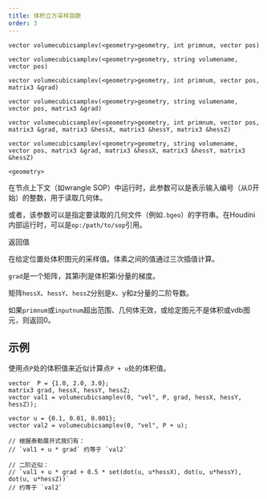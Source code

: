```yaml
---
title: 体积立方采样函数
order: 3
---
```


`vector volumecubicsamplev(<geometry>geometry, int primnum, vector pos)`

`vector volumecubicsamplev(<geometry>geometry, string volumename, vector pos)`

`vector volumecubicsamplev(<geometry>geometry, int primnum, vector pos, matrix3 &grad)`

`vector volumecubicsamplev(<geometry>geometry, string volumename, vector pos, matrix3 &grad)`

`vector volumecubicsamplev(<geometry>geometry, int primnum, vector pos, matrix3 &grad, matrix3 &hessX, matrix3 &hessY, matrix3 &hessZ)`

`vector volumecubicsamplev(<geometry>geometry, string volumename, vector pos, matrix3 &grad, matrix3 &hessX, matrix3 &hessY, matrix3 &hessZ)`

`<geometry>`

在节点上下文（如wrangle SOP）中运行时，此参数可以是表示输入编号（从0开始）的整数，用于读取几何体。

或者，该参数可以是指定要读取的几何文件（例如`.bgeo`）的字符串。在Houdini内部运行时，可以是`op:/path/to/sop`引用。

返回值

在给定位置处体积图元的采样值。体素之间的值通过三次插值计算。

`grad`是一个矩阵，其第i列是体积第i分量的梯度。

矩阵`hessX`、`hessY`、`hessZ`分别是x、y和z分量的二阶导数。

如果`primnum`或`inputnum`超出范围、几何体无效，或给定图元不是体积或vdb图元，则返回0。

## 示例

使用点`P`处的体积值来近似计算点`P + u`处的体积值。

```vex
vector  P = {1.0, 2.0, 3.0};
matrix3 grad, hessX, hessY, hessZ;
vector val1 = volumecubicsamplev(0, "vel", P, grad, hessX, hessY, hessZ));

vector u = {0.1, 0.01, 0.001};
vector val2 = volumecubicsamplev(0, "vel", P + u);

// 根据泰勒展开式我们有：
// `val1 + u * grad` 约等于 `val2`

// 二阶近似：
// `val1 + u * grad + 0.5 * set(dot(u, u*hessX), dot(u, u*hessY), dot(u, u*hessZ))`
// 约等于 `val2`

```
